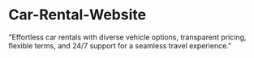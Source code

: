 # Car-Rental-Website
"Effortless car rentals with diverse vehicle options, transparent pricing, flexible terms, and 24/7 support for a seamless travel experience."
